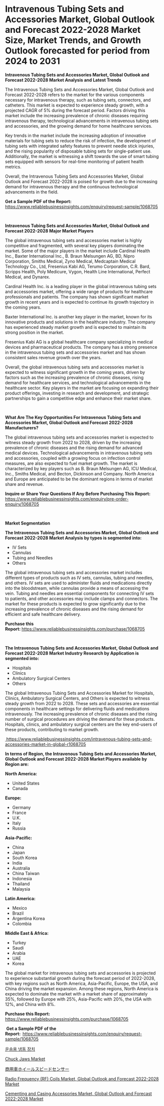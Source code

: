 <p><h1>Intravenous Tubing Sets and Accessories Market, Global Outlook and Forecast 2022-2028 Market Size, Market Trends, and Growth Outlook forecasted for period from 2024 to 2031</h1></p><p><strong>Intravenous Tubing Sets and Accessories Market, Global Outlook and Forecast 2022-2028 Market Analysis and Latest Trends</strong></p>
<p><p>The Intravenous Tubing Sets and Accessories Market, Global Outlook and Forecast 2022-2028 refers to the market for the various components necessary for intravenous therapy, such as tubing sets, connectors, and catheters. This market is expected to experience steady growth, with a projected CAGR of 5% during the forecast period. Factors driving this market include the increasing prevalence of chronic diseases requiring intravenous therapy, technological advancements in intravenous tubing sets and accessories, and the growing demand for home healthcare services.</p><p>Key trends in the market include the increasing adoption of innovative materials for tubing sets to reduce the risk of infection, the development of tubing sets with integrated safety features to prevent needle stick injuries, and the rising popularity of disposable tubing sets for single-patient use. Additionally, the market is witnessing a shift towards the use of smart tubing sets equipped with sensors for real-time monitoring of patient health metrics.</p><p>Overall, the Intravenous Tubing Sets and Accessories Market, Global Outlook and Forecast 2022-2028 is poised for growth due to the increasing demand for intravenous therapy and the continuous technological advancements in the field.</p></p>
<p><strong>Get a Sample PDF of the Report:&nbsp;</strong> <a href="https://www.reliablebusinessinsights.com/enquiry/request-sample/1068705">https://www.reliablebusinessinsights.com/enquiry/request-sample/1068705</a></p>
<p>&nbsp;</p>
<p><strong>Intravenous Tubing Sets and Accessories Market, Global Outlook and Forecast 2022-2028 Major Market Players</strong></p>
<p><p>The global intravenous tubing sets and accessories market is highly competitive and fragmented, with several key players dominating the market. Some of the major players in the market include Cardinal Health Inc., Baxter International Inc., B. Braun Melsungen AG, BD, Nipro Corporation, Smiths Medical, Zyno Medical, Medcaptain Medical Technology Co., Ltd, Fresenius Kabi AG, Terumo Corporation, C.R. Bard, Scripps Health, Poly Medicure, Vygon, Health Line International, Perfect Medical, and Dynarex.</p><p>Cardinal Health Inc. is a leading player in the global intravenous tubing sets and accessories market, offering a wide range of products for healthcare professionals and patients. The company has shown significant market growth in recent years and is expected to continue its growth trajectory in the coming years.</p><p>Baxter International Inc. is another key player in the market, known for its innovative products and solutions in the healthcare industry. The company has experienced steady market growth and is expected to maintain its strong position in the market.</p><p>Fresenius Kabi AG is a global healthcare company specializing in medical devices and pharmaceutical products. The company has a strong presence in the intravenous tubing sets and accessories market and has shown consistent sales revenue growth over the years.</p><p>Overall, the global intravenous tubing sets and accessories market is expected to witness significant growth in the coming years, driven by factors such as the increasing prevalence of chronic diseases, rising demand for healthcare services, and technological advancements in the healthcare sector. Key players in the market are focusing on expanding their product offerings, investing in research and development, and strategic partnerships to gain a competitive edge and enhance their market share.</p></p>
<p>&nbsp;</p>
<p><strong>What Are The Key Opportunities For Intravenous Tubing Sets and Accessories Market, Global Outlook and Forecast 2022-2028 Manufacturers?</strong></p>
<p><p>The global intravenous tubing sets and accessories market is expected to witness steady growth from 2022 to 2028, driven by the increasing prevalence of chronic diseases and the rising demand for advanced medical devices. Technological advancements in intravenous tubing sets and accessories, coupled with a growing focus on infection control measures, are also expected to fuel market growth. The market is characterized by key players such as B. Braun Melsungen AG, ICU Medical, Inc., Smiths Medical, and Becton, Dickinson and Company. North America and Europe are anticipated to be the dominant regions in terms of market share and revenue.</p></p>
<p><strong>Inquire or Share Your Questions If Any Before Purchasing This Report:</strong> <a href="https://www.reliablebusinessinsights.com/enquiry/pre-order-enquiry/1068705">https://www.reliablebusinessinsights.com/enquiry/pre-order-enquiry/1068705</a></p>
<p>&nbsp;</p>
<p><strong>Market Segmentation</strong></p>
<p><strong>The Intravenous Tubing Sets and Accessories Market, Global Outlook and Forecast 2022-2028 Market Analysis by types is segmented into:</strong></p>
<p><ul><li>IV Sets</li><li>Cannulas</li><li>Tubing and Needles</li><li>Others</li></ul></p>
<p><p>The global intravenous tubing sets and accessories market includes different types of products such as IV sets, cannulas, tubing and needles, and others. IV sets are used to administer fluids and medications directly into the bloodstream, while cannulas provide a means of accessing the vein. Tubing and needles are essential components for connecting IV sets to patients, and other accessories may include clamps and connectors. The market for these products is expected to grow significantly due to the increasing prevalence of chronic diseases and the rising demand for efficient and safe healthcare delivery.</p></p>
<p><strong>Purchase this Report:&nbsp;</strong><a href="https://www.reliablebusinessinsights.com/purchase/1068705">https://www.reliablebusinessinsights.com/purchase/1068705</a></p>
<p>&nbsp;</p>
<p><strong>The Intravenous Tubing Sets and Accessories Market, Global Outlook and Forecast 2022-2028 Market Industry Research by Application is segmented into:</strong></p>
<p><ul><li>Hospitals</li><li>Clinics</li><li>Ambulatory Surgical Centers</li><li>Others</li></ul></p>
<p><p>The global Intravenous Tubing Sets and Accessories Market for Hospitals, Clinics, Ambulatory Surgical Centers, and Others is expected to witness steady growth from 2022 to 2028. These sets and accessories are essential components in healthcare settings for delivering fluids and medications intravenously. The increasing prevalence of chronic diseases and the rising number of surgical procedures are driving the demand for these products. Hospitals, clinics, and ambulatory surgical centers are the key end-users of these products, contributing to market growth.</p></p>
<p><a href="https://www.reliablebusinessinsights.com/intravenous-tubing-sets-and-accessories-market-in-global-r1068705">&nbsp;https://www.reliablebusinessinsights.com/intravenous-tubing-sets-and-accessories-market-in-global-r1068705</a></p>
<p><strong>In terms of Region, the Intravenous Tubing Sets and Accessories Market, Global Outlook and Forecast 2022-2028 Market Players available by Region are:</strong></p>
<p>
    <p> <strong> North America: </strong>
        <ul>
            <li>United States</li>
            <li>Canada</li>
        </ul>
        </p> 
    <p> <strong> Europe: </strong>
        <ul>
            <li>Germany</li>
            <li>France</li>
            <li>U.K.</li>
            <li>Italy</li>
            <li>Russia</li>
        </ul>
        </p> 
    <p> <strong> Asia-Pacific: </strong>
        <ul>
            <li>China</li>
            <li>Japan</li>
            <li>South Korea</li>
            <li>India</li>
            <li>Australia</li>
            <li>China Taiwan</li>
            <li>Indonesia</li>
            <li>Thailand</li>
            <li>Malaysia</li>
        </ul>
        </p> 
    <p> <strong> Latin America: </strong>
        <ul>
            <li>Mexico</li>
            <li>Brazil</li>
            <li>Argentina Korea</li>
            <li>Colombia</li>
        </ul>
        </p> 
    <p> <strong> Middle East & Africa: </strong>
        <ul>
            <li>Turkey</li>
            <li>Saudi</li>
            <li>Arabia</li>
            <li>UAE</li>
            <li>Korea</li>
        </ul>
    </p>
    </p>
<p><p>The global market for intravenous tubing sets and accessories is projected to experience substantial growth during the forecast period of 2022-2028, with key regions such as North America, Asia-Pacific, Europe, the USA, and China driving the market expansion. Among these regions, North America is expected to dominate the market with a market share of approximately 35%, followed by Europe with 25%, Asia-Pacific with 20%, the USA with 12%, and China with 8%.</p></p>
<p><strong>Purchase this Report: </strong><a href="https://www.reliablebusinessinsights.com/purchase/1068705">https://www.reliablebusinessinsights.com/purchase/1068705</a></p>
<p>&nbsp;<strong>Get a Sample PDF of the Report:&nbsp;&nbsp;</strong><a href="https://www.reliablebusinessinsights.com/enquiry/request-sample/1068705">https://www.reliablebusinessinsights.com/enquiry/request-sample/1068705</a></p>
<p><strong></strong></p>
<p><p><a href="https://github.com/sammyUltyylrich9067856/Market-Research-Report-List-1/blob/main/645791079109.md">운송용 냉동 장치</a></p><p><a href="https://www.linkedin.com/pulse/chuck-jaws-market-share-evolution-growth-trends-2024-2031-6k89e">Chuck Jaws Market</a></p><p><a href="https://github.com/ReyesKohler20231/Market-Research-Report-List-1/blob/main/483740485447.md">商用車ホイールスピードセンサー</a></p><p><a href="https://github.com/RebekaAnderson14/Market-Research-Report-List-1/blob/main/radio-frequency-rf-coils-market-global-outlook-and-forecast-2022-2028-market.md">Radio Frequency (RF) Coils Market, Global Outlook and Forecast 2022-2028 Market</a></p><p><a href="https://github.com/JeanneSawayn2023/Market-Research-Report-List-1/blob/main/cementing-and-casing-accessories-market-global-outlook-and-forecast-2022-2028-market.md">Cementing and Casing Accessories Market, Global Outlook and Forecast 2022-2028 Market</a></p></p>